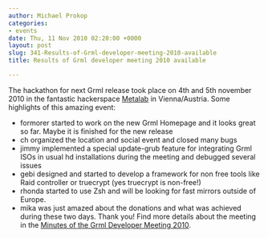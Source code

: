 ```yaml
---
author: Michael Prokop
categories:
- events
date: Thu, 11 Nov 2010 02:20:00 +0000
layout: post
slug: 341-Results-of-Grml-developer-meeting-2010-available
title: Results of Grml developer meeting 2010 available

---
```

The hackathon for next Grml release took place on 4th and 5th november 2010 in the fantastic hackerspace [Metalab](http://metalab.at/) in Vienna/Austria.
Some highlights of this amazing event:
* formorer started to work on the new Grml Homepage and it looks great so far. Maybe it is finished for the new release
* ch organized the location and social event and closed many bugs
* jimmy implemented a special update\-grub feature for integrating Grml ISOs in usual hd installations during the meeting and debugged several issues
* gebi designed and started to develop a framework for non free tools like Raid controller or truecrypt (yes truecrypt is non\-free!)
* rhonda started to use Zsh and will be looking for fast mirrors outside of Europe.
* mika was just amazed about the donations and what was achieved during these two days. Thank you!
Find more details about the meeting in the [Minutes of the Grml Developer Meeting 2010](http://grml.org/reports/devmeeting_2010/).
